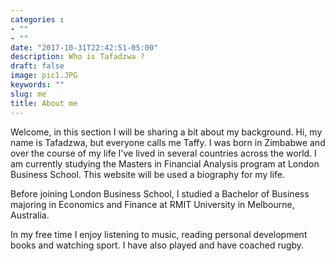 ```yaml
---
categories :
- ""
- ""
date: "2017-10-31T22:42:51-05:00"
description: Who is Tafadzwa ?
draft: false
image: pic1.JPG
keywords: ""
slug: me
title: About me
---
```

Welcome, in this section I will be sharing a bit about my background.
Hi, my name is Tafadzwa, but everyone calls me Taffy. I was born in Zimbabwe and over the course of my life I've lived in several countries across the world. I am currently studying the Masters in Financial Analysis program at London Business School. This website will be used a biography for my life.
 
Before joining London Business School, I studied a Bachelor of Business majoring in Economics and Finance at RMIT University in Melbourne, Australia. 

In my free time I enjoy listening to music, reading personal development books and watching sport. I have also played and have coached rugby.
 